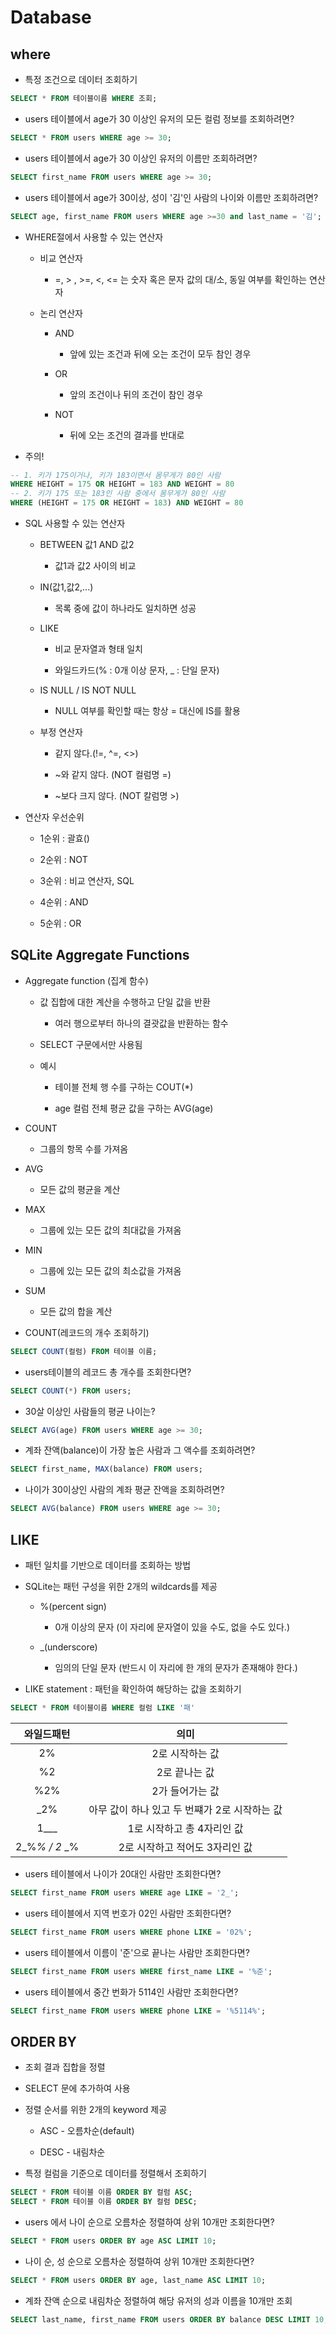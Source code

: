 # Database

## where

- 특정 조건으로 데이터 조회하기

```sql
SELECT * FROM 테이블이름 WHERE 조회;
```

- users 테이블에서 age가 30 이상인 유저의 모든 컬럼 정보를 조회하려면?

```sql
SELECT * FROM users WHERE age >= 30;
```

- users 테이블에서 age가 30 이상인 유저의 이름만 조회하려면?

```sql
SELECT first_name FROM users WHERE age >= 30;
```

- users 테이블에서 age가 30이상, 성이 '김'인 사람의 나이와 이름만 조회하려면?

```sql
SELECT age, first_name FROM users WHERE age >=30 and last_name = '김';
```

- WHERE절에서 사용할 수 있는 연산자
  
  - 비교 연산자
    
    - =, > , >=, <, <= 는 숫자 혹은 문자 값의 대/소, 동일 여부를 확인하는 연산자
  
  - 논리 연산자
    
    - AND
      
      - 앞에 있는 조건과 뒤에 오는 조건이 모두 참인 경우
    
    - OR
      
      - 앞의 조건이나 뒤의 조건이 참인 경우
    
    - NOT
      
      - 뒤에 오는 조건의 결과를 반대로

- 주의!

```sql
-- 1. 키가 175이거나, 키가 183이면서 몸무게가 80인 사람
WHERE HEIGHT = 175 OR HEIGHT = 183 AND WEIGHT = 80
-- 2. 키가 175 또는 183인 사람 중에서 몸무게가 80인 사람
WHERE (HEIGHT = 175 OR HEIGHT = 183) AND WEIGHT = 80
```

- SQL 사용할 수 있는 연산자
  
  - BETWEEN 값1 AND 값2
    
    - 값1과 값2 사이의 비교
  
  - IN(값1,값2,...)
    
    - 목록 중에 값이 하나라도 일치하면 성공
  
  - LIKE
    
    - 비교 문자열과 형태 일치
    
    - 와일드카드(% : 0개 이상 문자, _ :  단일 문자)
  
  - IS NULL / IS NOT NULL
    
    - NULL 여부를 확인할 때는 항상 = 대신에 IS를 활용
  
  - 부정 연산자
    
    - 같지 않다.(!=, ^=, <>)
    
    - ~와 같지 않다. (NOT 컬럼명 =)
    
    - ~보다 크지 않다. (NOT 칼럼명 >)



- 연산자 우선순위
  
  - 1순위 : 괄효()
  
  - 2순위 : NOT
  
  - 3순위 : 비교 연산자, SQL
  
  - 4순위 : AND
  
  - 5순위 : OR



## SQLite Aggregate Functions

- Aggregate function (집계 함수)
  
  - 값 집합에 대한 계산을 수행하고 단일 값을 반환
    
    - 여러 행으로부터 하나의 결괏값을 반환하는 함수
  
  - SELECT 구문에서만 사용됨
  
  - 예시
    
    - 테이블 전체 행 수를 구하는 COUT(*)
    
    - age 컬럼 전체 평균 값을 구하는 AVG(age)



- COUNT
  
  - 그룹의 항목 수를 가져옴

- AVG
  
  - 모든 값의 평균을 계산

- MAX
  
  - 그룹에 있는 모든 값의 최대값을 가져옴

- MIN
  
  - 그룹에 있는 모든 값의 최소값을 가져옴

- SUM
  
  - 모든 값의 합을 계산



- COUNT(레코드의 개수 조회하기)

```sql
SELECT COUNT(컬럼) FROM 테이블 이름;
```

- users테이블의 레코드 총 개수를 조회한다면?

```sql
SELECT COUNT(*) FROM users;
```

- 30살 이상인 사람들의 평균 나이는?

```sql
SELECT AVG(age) FROM users WHERE age >= 30;
```

- 계좌 잔액(balance)이 가장 높은 사람과 그 액수를 조회하려면?

```sql
SELECT first_name, MAX(balance) FROM users;
```

- 나이가 30이상인 사람의 계좌 평균 잔액을 조회하려면?

```sql
SELECT AVG(balance) FROM users WHERE age >= 30;
```



## LIKE

- 패턴 일치를 기반으로 데이터를 조회하는 방법

- SQLite는 패턴 구성을 위한 2개의 wildcards를 제공
  
  - %(percent sign)
    
    - 0개 이상의 문자 (이 자리에 문자열이 있을 수도, 없을 수도 있다.)
  
  - _(underscore)
    
    - 임의의 단일 문자 (반드시 이 자리에 한 개의 문자가 존재해야 한다.)

- LIKE statement : 패턴을 확인하여 해당하는 값을 조회하기

```sql
SELECT * FROM 테이블이름 WHERE 컬럼 LIKE '패'
```

| 와일드패턴         | 의미                          |
|:-------------:|:---------------------------:|
| 2%            | 2로 시작하는 값                   |
| %2            | 2로 끝나는 값                    |
| %2%           | 2가 들어가는 값                   |
| _2%           | 아무 값이 하나 있고 두 번쨰가 2로 시작하는 값 |
| 1___          | 1로 시작하고 총 4자리인 값            |
| 2_%_% / 2_ _% | 2로 시작하고 적어도 3자리인 값          |

- users 테이블에서 나이가 20대인 사람만 조회한다면?

```sql
SELECT first_name FROM users WHERE age LIKE = '2_';
```

- users 테이블에서 지역 번호가 02인 사람만 조회한다면?

```sql
SELECT first_name FROM users WHERE phone LIKE = '02%';
```

- users 테이블에서 이름이 '준'으로 끝나는 사람만 조회한다면?

```sql
SELECT first_name FROM users WHERE first_name LIKE = '%준';
```

- users 테이블에서 중간 번화가 5114인 사람만 조회한다면?

```sql
SELECT first_name FROM users WHERE phone LIKE = '%5114%';
```





## ORDER BY

- 조회 결과 집합을 정렬

- SELECT 문에 추가하여 사용

- 정렬 순서를 위한 2개의 keyword 제공
  
  - ASC - 오름차순(default)
  
  - DESC - 내림차순



- 특정 컬럼을 기준으로 데이터를 정렬해서 조회하기

```sql
SELECT * FROM 테이블 이름 ORDER BY 컬럼 ASC;
SELECT * FROM 테이블 이름 ORDER BY 컬럼 DESC;
```

- users 에서 나이 순으로 오름차순 정렬하여 상위 10개만 조회한다면?

```sql
SELECT * FROM users ORDER BY age ASC LIMIT 10;
```

- 나이 순, 성 순으로 오름차순 정렬하여 상위 10개만 조회한다면?

```sql
SELECT * FROM users ORDER BY age, last_name ASC LIMIT 10;
```

- 계좌 잔액 순으로 내림차순 정렬하여 해당 유저의 성과 이름을 10개만 조회

```sql
SELECT last_name, first_name FROM users ORDER BY balance DESC LIMIT 10;
```


